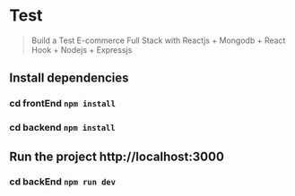 # Test 
> Build a Test E-commerce Full Stack with Reactjs + Mongodb + React Hook + Nodejs + Expressjs






## Install dependencies 

###  cd frontEnd `npm install`
###  cd backend `npm install`



## Run the project http://localhost:3000
###  cd backEnd `npm run dev`


